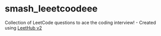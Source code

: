 # smash_leeetcoodeee
Collection of LeetCode questions to ace the coding interview! - Created using [LeetHub v2](https://github.com/arunbhardwaj/LeetHub-2.0)
